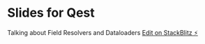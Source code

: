 # Slides for Qest

Talking about Field Resolvers and Dataloaders
[Edit on StackBlitz ⚡️](https://stackblitz.com/edit/slidev-ayk9jr)
